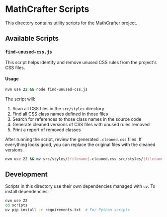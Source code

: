 # MathCrafter Scripts

This directory contains utility scripts for the MathCrafter project.

## Available Scripts

### `find-unused-css.js`

This script helps identify and remove unused CSS rules from the project's CSS files.

#### Usage

```bash
nvm use 22 && node find-unused-css.js
```

The script will:
1. Scan all CSS files in the `src/styles` directory
2. Find all CSS class names defined in those files
3. Search for references to those class names in the source code
4. Generate cleaned versions of CSS files with unused rules removed
5. Print a report of removed classes

After running the script, review the generated `.cleaned.css` files. If everything looks good, you can replace the original files with the cleaned versions.

```bash
nvm use 22 && mv src/styles/[filename].cleaned.css src/styles/[filename].css
```

## Development

Scripts in this directory use their own dependencies managed with `uv`. To install dependencies:

```bash
nvm use 22
cd scripts
uv pip install -r requirements.txt  # For Python scripts
```
